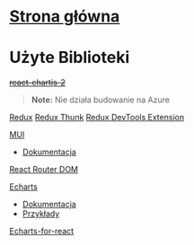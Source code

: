 # [Strona główna](https://absolwent.best/)


# Użyte Biblioteki
~~[react-chartjs-2](https://www.npmjs.com/package/react-chartjs-2)~~ 
> **Note:** Nie działa budowanie na Azure

[Redux](https://www.npmjs.com/package/redux)
[Redux Thunk](https://www.npmjs.com/package/redux-thunk)
[Redux DevTools Extension](https://www.npmjs.com/package/redux-devtools-extension)

[MUI](https://mui.com/)
- [Dokumentacja](https://mui.com/material-ui/getting-started/usage/)

[React Router DOM](https://www.npmjs.com/package/react-router-dom)

[Echarts](https://www.npmjs.com/package/echarts)
- [Dokumentacja](https://echarts.apache.org/handbook/en/get-started/)
- [Przykłady](https://echarts.apache.org/examples/en/index.html)

[Echarts-for-react](https://www.npmjs.com/package/echarts-for-react)
